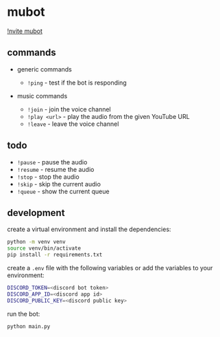 # mubot

[!nvite mubot](https://discord.com/api/oauth2/authorize?client_id=1127994770573230140&permissions=277028551936&scope=applications.commands%20bot)

## commands

- generic commands
    - `!ping` - test if the bot is responding

- music commands
    - `!join` - join the voice channel
    - `!play <url>` - play the audio from the given YouTube URL
    - `!leave` - leave the voice channel

## todo

- `!pause` - pause the audio
- `!resume` - resume the audio
- `!stop` - stop the audio
- `!skip` - skip the current audio
- `!queue` - show the current queue

## development

create a virtual environment and install the dependencies:

```bash
python -m venv venv
source venv/bin/activate
pip install -r requirements.txt
```

create a `.env` file with the following variables or add the variables to your environment:

```bash
DISCORD_TOKEN=<discord bot token>
DISCORD_APP_ID=<discord app id>
DISCORD_PUBLIC_KEY=<discord public key>
```

run the bot:

```bash
python main.py
```